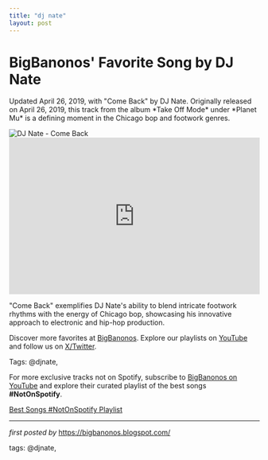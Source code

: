 ```yaml
---
title: "dj nate"
layout: post
---
```

<!-- Post Title -->
<h1 >BigBanonos' Favorite Song by DJ Nate</h1> <!-- Introductory Text -->
<p >Updated April 26, 2019, with "Come Back" by DJ Nate. Originally released on April 26, 2019, this track from the album *Take Off Mode* under *Planet Mu* is a defining moment in the Chicago bop and footwork genres.</p> <!-- Featured Image -->
<div > <img src="https://media.pitchfork.com/photos/653143175fd849bd77fc1e24/master/w_1600%2Cc_limit/nateinline790.jpeg" alt="DJ Nate - Come Back" />
</div> <!-- YouTube Video Embed -->
<div > <iframe width="100%" height="315" src="https://www.youtube.com/embed/8V0P7_dIXLg" title="Dj Nate - "Come Back" ((Prod.by : LeftyTheProducer)) ÃƒÂ°Ã…Â¸Ã…Â½Ã‚Â¹ÃƒÂ°Ã…Â¸Ã…Â½Ã‚Â¼ÃƒÂ¢Ã…â€œÃ‚ÂÃƒÂ°Ã…Â¸Ã‚ÂÃ‚Â½" frameborder="0" allow="accelerometer; autoplay; clipboard-write; encrypted-media; gyroscope; picture-in-picture; web-share" referrerpolicy="strict-origin-when-cross-origin" allowfullscreen></iframe>
</div> <!-- Song Information -->
<div > <p>"Come Back" exemplifies DJ Nate's ability to blend intricate footwork rhythms with the energy of Chicago bop, showcasing his innovative approach to electronic and hip-hop production.</p>
</div> <!-- Footer Links -->
<div > <p>Discover more favorites at <a href="https://bigbanonos.blogspot.com/" target="_blank">BigBanonos</a>. Explore our playlists on <a href="https://www.youtube.com/@BigBanonos" target="_blank">YouTube</a> and follow us on <a href="https://x.com/bigbanonos" target="_blank">X/Twitter</a>.</p>
</div> <!-- Tags -->
<p >Tags: @djnate,</p>


<!--Subscribe and Playlist Links-->
<div>
    <p>For more exclusive tracks not on Spotify, subscribe to <a href="https://www.youtube.com/@BigBanonos" target="_blank">BigBanonos on YouTube</a> and explore their curated playlist of the best songs <strong>#NotOnSpotify</strong>.</p>
    <p><a href="https://www.youtube.com/playlist?list=PLtuNtuTatqI0kFahUCbtbfenC_ET5O_tr" target="_blank">Best Songs #NotOnSpotify Playlist<br /></a></p></div>

<hr />

<p><em>first posted by</em> <a href="https://bigbanonos.blogspot.com/" rel="noopener" target="_new">https://bigbanonos.blogspot.com/</a></p>

<p>tags: @djnate,</p>
